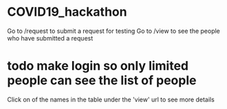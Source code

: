 # COVID19_hackathon

Go to /request to submit a request for testing 
Go to /view to see the people who have submitted a request 
# todo make login so only limited people can see the list of people
Click on of the names in the table under the 'view' url to see more details

